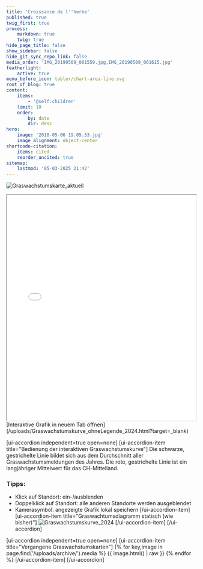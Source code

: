```yaml
---
title: 'Croissance de l''herbe'
published: true
twig_first: true
process:
    markdown: true
    twig: true
hide_page_title: false
show_sidebar: false
hide_git_sync_repo_link: false
media_order: 'IMG_20190509_061559.jpg,IMG_20190509_061615.jpg'
featherlight:
    active: true
menu_before_icon: tabler/chart-area-line.svg
root_of_blog: true
content:
    items:
        - '@self.children'
    limit: 10
    order:
        by: date
        dir: desc
hero:
    image: '2018-05-06 19.05.53.jpg'
    image_alignment: object-center
shortcode-citation:
    items: cited
    reorder_uncited: true
sitemap:
    lastmod: '05-03-2025 21:42'
---
```


![Graswachstumskarte_aktuell](/uploads/Graswachstumskarte_aktuell.svg "Graswachstumskarte_aktuell")



<iframe src="/uploads/Graswachstumskurve_ohneLegende_2024.html" style="width:100%; height:600px;" ></iframe>
[Interaktive Grafik in neuem Tab öffnen](/uploads/Graswachstumskurve_ohneLegende_2024.html?target=_blank)


[ui-accordion independent=true open=none]
[ui-accordion-item title="Bedienung der interaktiven Graswachstumskurve"]
Die schwarze, gestrichelte Linie bildet sich aus dem Durchschnitt aller Graswachstumsmeldungen des Jahres. 
Die rote, gestrichelte Linie ist ein langjähriger Mittelwert für das CH-Mittelland.


### Tipps:
- Klick auf Standort: ein-/ausblenden
- Doppelklick auf Standort: alle anderen Standorte werden ausgeblendet
- Kamerasymbol: angezeigte Grafik lokal speichern
[/ui-accordion-item]
[ui-accordion-item title="Graswachtumsdiagramm statisch (wie bisher)"]
![Graswachstumskurve_2024](/uploads/Graswachstumskurve_2024.svg "Graswachstumskurve_2024")
[/ui-accordion-item]
[/ui-accordion]



[ui-accordion independent=true open=none]
[ui-accordion-item title="Vergangene Graswachstumskarten"]
{% for key,image in page.find('/uploads/archive/').media %}
  {{ image.html() | raw }}
{% endfor %}
[/ui-accordion-item]
[/ui-accordion]